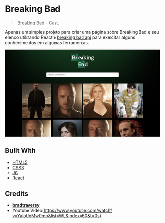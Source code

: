 # Breaking Bad
> Breaking Bad - Cast.

Apenas um simples projeto para criar uma página sobre Breaking Bad e seu elenco utilizando React e [breaking bad api](https://breakingbadapi.com/documentation) para exercitar alguns conhecimentos em algumas ferramentas.

![](demo.png)


## Built With

* [HTML5]()
* [CSS3]()
* [JS]()
* [React]()


## Credits

* **[bradtraversy](https://github.com/bradtraversy/breaking-bad-cast)** 
* Youtube Video(https://www.youtube.com/watch?v=YaioUnMw0mo&list=WL&index=60&t=0s).
